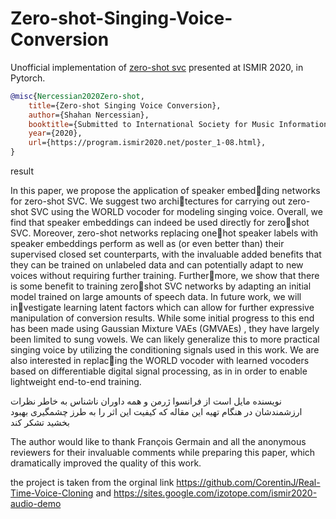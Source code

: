 # Zero-shot-Singing-Voice-Conversion

Unofficial implementation of <a href="https://program.ismir2020.net/poster_1-08.html">zero-shot svc</a> presented at ISMIR 2020, in Pytorch.

```bibtex
@misc{Nercessian2020Zero-shot,
    title={Zero-shot Singing Voice Conversion},
    author={Shahan Nercessian},
    booktitle={Submitted to International Society for Music Information Retrieval},
    year={2020},
    url={https://program.ismir2020.net/poster_1-08.html},
}
```


result

In this paper, we propose the application of speaker embedding networks for zero-shot SVC. We suggest two architectures for carrying out zero-shot SVC using the WORLD
vocoder for modeling singing voice. Overall, we find that
speaker embeddings can indeed be used directly for zeroshot SVC. Moreover, zero-shot networks replacing onehot speaker labels with speaker embeddings perform as
well as (or even better than) their supervised closed set
counterparts, with the invaluable added benefits that they
can be trained on unlabeled data and can potentially adapt
to new voices without requiring further training. Furthermore, we show that there is some benefit to training zeroshot SVC networks by adapting an initial model trained on
large amounts of speech data. In future work, we will investigate learning latent factors which can allow for further
expressive manipulation of conversion results. While some
initial progress to this end has been made using Gaussian
Mixture VAEs (GMVAEs) , they have largely been
limited to sung vowels. We can likely generalize this to
more practical singing voice by utilizing the conditioning
signals used in this work. We are also interested in replacing the WORLD vocoder with learned vocoders based on
differentiable digital signal processing, as in  in
order to enable lightweight end-to-end training.


نویسنده مایل است از فرانسوا ژرمن و همه داوران ناشناس به خاطر نظرات ارزشمندشان 
در هنگام تهیه این مقاله که کیفیت این اثر را به طرز چشمگیری بهبود بخشید تشکر 
کند

The author would like to thank François Germain and all
the anonymous reviewers for their invaluable comments
while preparing this paper, which dramatically improved
the quality of this work.
  
  
 the project is taken from the orginal link   https://github.com/CorentinJ/Real-Time-Voice-Cloning 
 and https://sites.google.com/izotope.com/ismir2020-audio-demo
